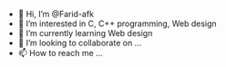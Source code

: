 - 👋 Hi, I’m @Farid-afk
- 👀 I’m interested in C, C++ programming, Web design 
- 🌱 I’m currently learning Web design 
- 💞️ I’m looking to collaborate on ...
- 📫 How to reach me ...

<!---
Farid-afk/Farid-afk is a ✨ special ✨ repository because its `README.md` (this file) appears on your GitHub profile.
You can click the Preview link to take a look at your changes.
--->
